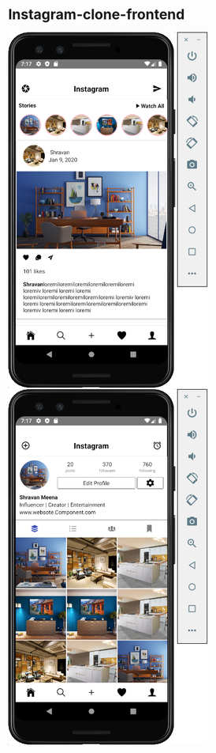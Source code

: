 # Instagram-clone-frontend

![error](https://github.com/ShravanMeena/Instagram-clone-frontend/blob/master/img/Screenshot%202020-05-01%20at%207.17.25%20AM.png?raw=true)
![errorss](https://github.com/ShravanMeena/Instagram-clone-frontend/blob/master/img/Screenshot%202020-05-01%20at%207.17.47%20AM.png?raw=true)
